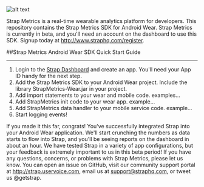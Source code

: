 ![alt text](https://s3.amazonaws.com/strap-assets/strap-metrics.png "Strap Metrics Logo")

Strap Metrics is a real-time wearable analytics platform for developers. This repository contains the Strap Metrics SDK for Android Wear. Strap Metrics is currently in beta, and you'll need an account on the dashboard to use this SDK. Signup today at http://www.straphq.com/register.


##Strap Metrics Android Wear SDK Quick Start Guide

---
1. Login to the <a href="http://www.straphq.com/login">Strap Dashboard</a> and create an app. You'll need your App ID handy for the next step.
2. Add the Strap Metrics SDK to your Android Wear project. Include the library StrapMetrics-Wear.jar in your project.
3. Add import statements to your wear and mobile code.
    examples...
4. Add StrapMetrics init code to your wear app.
    example...
5. Add StrapMetrics data handler to your mobile service code.
    example...
6. Start logging events!

If you made it this far, congrats! You've successfully integrated Strap into your Android Wear application. We'll start crunching the numbers as data starts to flow into Strap, and you'll be seeing reports on the dashboard in about an hour. We have tested Strap in a variety of app configurations, but your feedback is extremely important to us in this beta period! If you have any questions, concerns, or problems with Strap Metrics, please let us know. You can open an issue on GitHub, visit our community support portal at http://strap.uservoice.com, email us at support@straphq.com, or tweet us @getstrap. 

